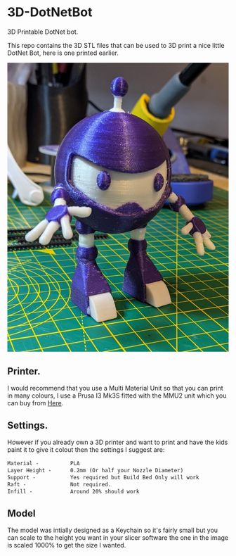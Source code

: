 # 3D-DotNetBot

3D Printable DotNet bot.

This repo contains the 3D STL files that can be used to 3D print a nice little DotNet Bot, here is one printed earlier.


![DotNet 3D Print](DotNetPrint.jpg)


## Printer.

I would recommend that you use a Multi Material Unit so that you can print in many colours, I use a Prusa I3 Mk3S fitted with the MMU2 unit which you can buy from [Here](https://shop.prusa3d.com/en/3d-printers/180-original-prusa-i3-mk3s-kit.html).

## Settings.

However if you already own a 3D printer and want to print and have the kids paint it to give it colout then the settings I suggest are:

    Material -          PLA
    Layer Height -      0.2mm (Or half your Nozzle Diameter)
    Support -           Yes required but Build Bed Only will work
    Raft -              Not required.
    Infill -            Around 20% should work

## Model

The model was intially designed as a Keychain so it's fairly small but you can scale to the height you want in your slicer software the one in the image is scaled 1000% to get the size I wanted.